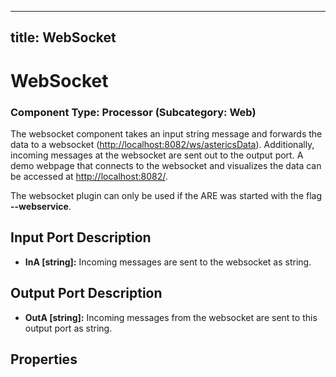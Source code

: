   

---
title: WebSocket
---

# WebSocket

### Component Type: Processor (Subcategory: Web)

The websocket component takes an input string message and forwards the data to a websocket ([http://localhost:8082/ws/astericsData](http://localhost:8082/ws/astericsData)). Additionally, incoming messages at the websocket are sent out to the output port. A demo webpage that connects to the websocket and visualizes the data can be accessed at [http://localhost:8082/](http://localhost:8082/).

The websocket plugin can only be used if the ARE was started with the flag **\--webservice**.

## Input Port Description

*   **InA \[string\]:** Incoming messages are sent to the websocket as string.

## Output Port Description

*   **OutA \[string\]:** Incoming messages from the websocket are sent to this output port as string.

## Properties